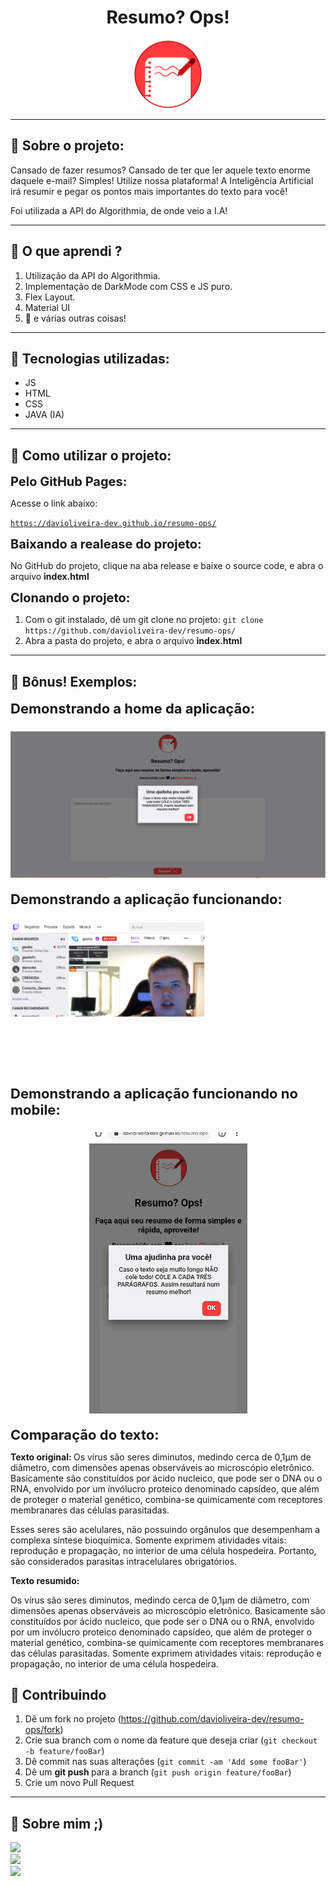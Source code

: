 <div align="center">
    <h1>Resumo? Ops!</h1>
    <img src="./assets/images/logo.png" width="110" height="110">
</div>

---

## :notebook: Sobre o projeto:

Cansado de fazer resumos? Cansado de ter que ler aquele texto enorme daquele e-mail? Simples! Utilize nossa plataforma! A Inteligência Artificial irá resumir e pegar os pontos mais importantes do texto para você!

Foi utilizada a API do Algorithmia, de onde veio a I.A!

---

## :book: O que aprendi ?

1. Utilização da API do Algorithmia.
2. Implementação de DarkMode com CSS e JS puro.
3. Flex Layout.
4. Material UI
5. :muscle: e várias outras coisas!

---

## :hammer: Tecnologias utilizadas:

- JS
- HTML
- CSS
- JAVA (IA)

---

## :rocket: Como utilizar o projeto:

<b style="font-size:20px;">Pelo GitHub Pages:</b>

Acesse o link abaixo:

<a href="https://davioliveira-dev.github.io/resumo-ops/">`https://davioliveira-dev.github.io/resumo-ops/`</a>

<b style="font-size:20px;">Baixando a realease do projeto:</b>

No GitHub do projeto, clique na aba release e baixe o source code, e abra o arquivo <b>index.html</b>

<b style="font-size:20px;">Clonando o projeto:</b>

1. Com o git instalado, dê um git clone no projeto:
   `git clone https://github.com/davioliveira-dev/resumo-ops/`
2. Abra a pasta do projeto, e abra o arquivo <b>index.html</b>

---

## :beginner: Bônus! Exemplos:

<b style="font-size:22px;">Demonstrando a home da aplicação:</b>

<h3 align="center">
  <img src="./assets/images/exemplo1.PNG">
</h3>

<b style="font-size:22px;">Demonstrando a aplicação funcionando:</b>

<h3 align="center">
  <img src="./assets/images/exemplo1.gif">
</h3>

<b style="font-size:22px;">Demonstrando a aplicação funcionando no mobile:</b>

<h3 align="center">
  <img src="./assets/images/exemplo2.gif">
</h3>

<b style="font-size:22px;">Comparação do texto:</b>

<b> Texto original: </b>
Os vírus são seres diminutos, medindo cerca de 0,1µm de diâmetro, com dimensões apenas observáveis ao microscópio eletrônico. Basicamente são constituídos por ácido nucleico, que pode ser o DNA ou o RNA, envolvido por um invólucro proteico denominado capsídeo, que além de proteger o material genético, combina-se quimicamente com receptores membranares das células parasitadas.

Esses seres são acelulares, não possuindo orgânulos que desempenham a complexa síntese bioquímica. Somente exprimem atividades vitais: reprodução e propagação, no interior de uma célula hospedeira. Portanto, são considerados parasitas intracelulares obrigatórios.

<b> Texto resumido: </b>

Os vírus são seres diminutos, medindo cerca de 0,1µm de diâmetro, com dimensões apenas observáveis ao microscópio eletrônico. Basicamente são constituídos por ácido nucleico, que pode ser o DNA ou o RNA, envolvido por um invólucro proteico denominado capsídeo, que além de proteger o material genético, combina-se quimicamente com receptores membranares das células parasitadas. Somente exprimem atividades vitais: reprodução e propagação, no interior de uma célula hospedeira.

## :blue_book: Contribuindo

1. Dê um fork no projeto
   (<https://github.com/davioliveira-dev/resumo-ops/fork>)
2. Crie sua branch com o nome da feature que deseja criar
   (`git checkout -b feature/fooBar`)
3. Dê commit nas suas alterações
   (`git commit -am 'Add some fooBar'`)
4. Dê um <b>git push </b> para a branch
   (`git push origin feature/fooBar`)
5. Crie um novo Pull Request

---

## :blue_heart: Sobre mim ;)

<a alt="Davi Oliveira - NPM" href="https://www.npmjs.com/~davioliveira-dev">
  <img src="https://img.shields.io/badge/NPM-davioliveira_dev-blue?logo=npm">
</a>
<br>
<a alt="Davi Oliveira - LinkedIn" href="https://www.linkedin.com/in/davioliveira-dev">
    <img src="https://img.shields.io/badge/LinkedIn-Davi Oliveira-blue?logo=linkedin"/>
</a>
<br>
<a alt="Davi Oliveira - Twitter" href="https://www.twitter.com/davioliveiradev">
    <img src="https://img.shields.io/badge/Twitter-davioliveiradev-blue?logo=twitter"/>
</a>
